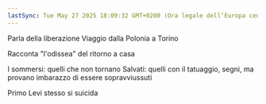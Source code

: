 ```yaml
---
lastSync: Tue May 27 2025 18:09:32 GMT+0200 (Ora legale dell’Europa centrale)
---
```

Parla della liberazione
Viaggio dalla Polonia a Torino

Racconta "l'odissea" del ritorno a casa

I sommersi: quelli che non tornano
Salvati: quelli con il tatuaggio, segni, ma provano imbarazzo di essere sopravviussuti

Primo Levi stesso si suicida